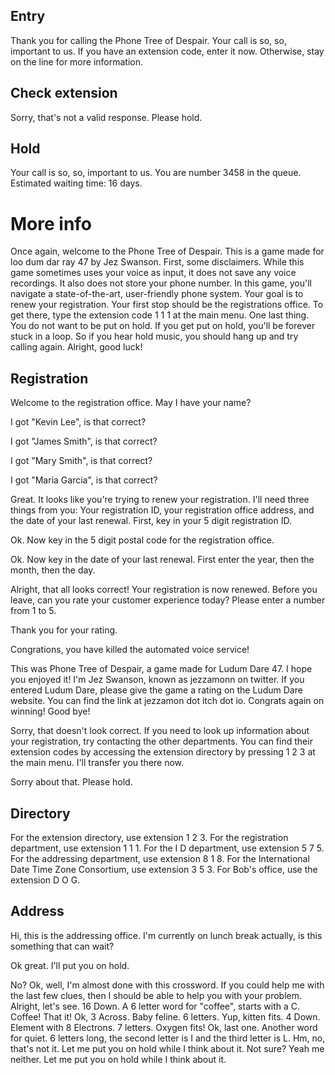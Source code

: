 ## Entry

Thank you for calling the Phone Tree of Despair. Your call is so, so, important to us.
If you have an extension code, enter it now. Otherwise, stay on the line for more information.

## Check extension

Sorry, that's not a valid response. Please hold.

## Hold

Your call is so, so, important to us.
You are number 3458 in the queue. Estimated waiting time: 16 days.

# More info

Once again, welcome to the Phone Tree of Despair. This is a game made for loo dum dar ray 47 by Jez Swanson.
First, some disclaimers. While this game sometimes uses your voice as input, it does not save any voice recordings. It also does not store your phone number.
In this game, you'll navigate a state-of-the-art, user-friendly phone system. Your goal is to renew your registration.
Your first stop should be the registrations office. To get there, type the extension code 1 1 1 at the main menu.
One last thing. You do not want to be put on hold. If you get put on hold, you'll be forever stuck in a loop. So if you hear hold music, you should hang up and try calling again.
Alright, good luck!

## Registration

Welcome to the registration office. May I have your name?

I got "Kevin Lee", is that correct?

I got "James Smith", is that correct?

I got "Mary Smith", is that correct?

I got "Maria Garcia", is that correct?

Great. It looks like you're trying to renew your registration. I'll need three things from you: Your registration ID, your registration office address, and the date of your last renewal.
First, key in your 5 digit registration ID.

Ok. Now key in the 5 digit postal code for the registration office.

Ok. Now key in the date of your last renewal. First enter the year, then the month, then the day.

Alright, that all looks correct! Your registration is now renewed.
Before you leave, can you rate your customer experience today? Please enter a number from 1 to 5.

Thank you for your rating.

Congrations, you have killed the automated voice service!

This was Phone Tree of Despair, a game made for Ludum Dare 47. I hope you enjoyed it! I'm Jez Swanson, known as jezzamonn on twitter. If you entered Ludum Dare, please give the game a rating on the Ludum Dare website. You can find the link at jezzamon dot itch dot io. Congrats again on winning! Good bye!

Sorry, that doesn't look correct. If you need to look up information about your registration, try contacting the other departments. You can find their extension codes by accessing the extension directory by pressing 1 2 3 at the main menu. I'll transfer you there now.

Sorry about that. Please hold.

## Directory

For the extension directory, use extension 1 2 3.
For the registration department, use extension 1 1 1.
For the I D department, use extension 5 7 5.
For the addressing department, use extension 8 1 8.
For the International Date Time Zone Consortium, use extension 3 5 3.
For Bob's office, use the extension D O G.

## Address

Hi, this is the addressing office. I'm currently on lunch break actually, is this something that can wait?

Ok great. I'll put you on hold.

No? Ok, well, I'm almost done with this crossword. If you could help me with the last few clues, then I should be able to help you with your problem.
Alright, let's see. 16 Down. A 6 letter word for "coffee", starts with a C.
Coffee! That it! Ok, 3 Across. Baby feline. 6 letters.
Yup, kitten fits. 4 Down. Element with 8 Electrons. 7 letters.
Oxygen fits! Ok, last one. Another word for quiet. 6 letters long, the second letter is I and the third letter is L.
Hm, no, that's not it. Let me put you on hold while I think about it.
Not sure? Yeah me neither. Let me put you on hold while I think about it.
